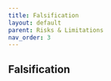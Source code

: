 ```yaml
---
title: Falsification
layout: default
parent: Risks & Limitations
nav_order: 3
---
```


## Falsification